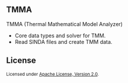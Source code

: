 ## TMMA

TMMA (Thermal Mathematical Model Analyzer) 
- Core data types and solver for TMM.
- Read SINDA files and create TMM data.

## License

<sup>
Licensed under <a href="LICENSE-APACHE">Apache License, Version 2.0</a>.
</sup>